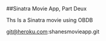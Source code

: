 ##Sinatra Movie App, Part Deux

Ths Is a Sinatra movie using OBDB

git@heroku.com:shanesmovieapp.git  
